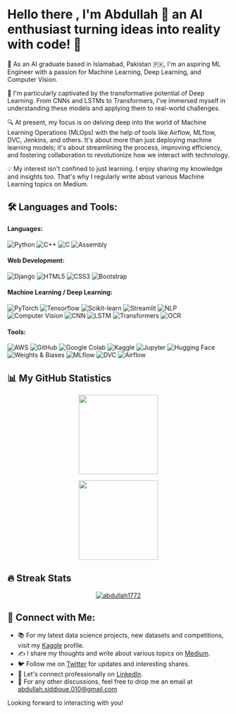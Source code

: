# Hello there , I'm Abdullah 👋 an AI enthusiast turning ideas into reality with code! 🚀


🔭 As an AI graduate based in Islamabad, Pakistan 🇵🇰, I'm an aspiring ML Engineer with a passion for Machine Learning, Deep Learning, and Computer Vision. 

🌱 I'm particularly captivated by the transformative potential of Deep Learning. From CNNs and LSTMs to Transformers, I've immersed myself in understanding these models and applying them to real-world challenges. 

🔍 At present, my focus is on delving deep into the world of Machine Learning Operations (MLOps) with the help of tools like Airflow, MLflow, DVC, Jenkins, and others. It's about more than just deploying machine learning models; it's about streamlining the process, improving efficiency, and fostering collaboration to revolutionize how we interact with technology.

💡 My interest isn't confined to just learning. I enjoy sharing my knowledge and insights too. That's why I regularly write about various Machine Learning topics on Medium.


## 🛠️ Languages and Tools:

#### Languages:
![Python](https://img.shields.io/badge/Python-3776AB?style=flat-square&logo=python&logoColor=white)
![C++](https://img.shields.io/badge/C++-00599C?style=flat-square&logo=c%2B%2B&logoColor=white)
![C](https://img.shields.io/badge/C-00599C?style=flat-square&logo=c&logoColor=white)
![Assembly](https://img.shields.io/badge/Assembly-654FF0?style=flat-square)

#### Web Development:
![Django](https://img.shields.io/badge/Django-092E20?style=flat-square&logo=django&logoColor=white)
![HTML5](https://img.shields.io/badge/HTML5-E34F26?style=flat-square&logo=html5&logoColor=white)
![CSS3](https://img.shields.io/badge/CSS3-1572B6?style=flat-square&logo=css3&logoColor=white)
![Bootstrap](https://img.shields.io/badge/Bootstrap-563D7C?style=flat-square&logo=bootstrap&logoColor=white)

#### Machine Learning / Deep Learning:
![PyTorch](https://img.shields.io/badge/PyTorch-EE4C2C?style=flat-square&logo=pytorch&logoColor=white)
![Tensorflow](https://img.shields.io/badge/Tensorflow-FF6F00?style=flat-square&logo=tensorflow&logoColor=white)
![Scikit-learn](https://img.shields.io/badge/Scikitlearn-F7931E?style=flat-square&logo=scikit-learn&logoColor=white)
![Streamlit](https://img.shields.io/badge/Streamlit-FF4B4B?style=flat-square&logo=streamlit&logoColor=white)
![NLP](https://img.shields.io/badge/NLP-4B0082?style=flat-square)
![Computer Vision](https://img.shields.io/badge/Computer%20Vision-006400?style=flat-square)
![CNN](https://img.shields.io/badge/CNN-FF00FF?style=flat-square)
![LSTM](https://img.shields.io/badge/LSTM-FF00FF?style=flat-square)
![Transformers](https://img.shields.io/badge/Transformers-FF00FF?style=flat-square)
![OCR](https://img.shields.io/badge/OCR-FF00FF?style=flat-square)

#### Tools:
![AWS](https://img.shields.io/badge/AWS-232F3E?style=flat-square&logo=amazon-aws&logoColor=white)
![GitHub](https://img.shields.io/badge/GitHub-181717?style=flat-square&logo=github&logoColor=white)
![Google Colab](https://img.shields.io/badge/Google%20Colab-F9AB00?style=flat-square&logo=google-colab&logoColor=white)
![Kaggle](https://img.shields.io/badge/Kaggle-20BEFF?style=flat-square&logo=kaggle&logoColor=white)
![Jupyter](https://img.shields.io/badge/Jupyter-F37626?style=flat-square)
![Hugging Face](https://img.shields.io/badge/Hugging%20Face-FFD000?style=flat-square&logo=huggingface&logoColor=black)
![Weights & Biases](https://img.shields.io/badge/Weights%20&%20Biases-FFBE00?style=flat-square&logo=weightsandbiases&logoColor=black)
![MLflow](https://img.shields.io/badge/MLflow-FF4A4A?style=flat-square&logo=mlflow&logoColor=white)
![DVC](https://img.shields.io/badge/DVC-945DD6?style=flat-square&logo=data-version-control&logoColor=white)
![Airflow](https://img.shields.io/badge/Airflow-017CEE?style=flat-square&logo=apache-airflow&logoColor=white)


## 📊 My GitHub Statistics

<p align="center">
    <a href="https://github.com/abdullah1772">
        <img height="180em" src="https://github-readme-stats.vercel.app/api?username=abdullah1772&show_icons=true&theme=radical&include_all_commits=true"/>
    </a>
</p>


<p align="center">
    <a href="https://github.com/abdullah1772">
        <img height="180em" src="https://github-readme-stats.vercel.app/api/top-langs/?username=abdullah1772&layout=compact&theme=radical"/>
    </a>
</p>

## 🔥 Streak Stats

<p align="center">
    <a href="https://github.com/abdullah1772">
        <img src="https://github-readme-streak-stats.herokuapp.com/?user=abdullah1772&theme=radical" alt="abdullah1772" />
    </a>
</p>

## 🔗 **Connect with Me:**

- 📚 For my latest data science projects, new datasets and competitions, visit my [Kaggle](https://www.kaggle.com/kane6543) profile.
- ✍️ I share my thoughts and write about various topics on [Medium](https://medium.com/@abdullah.siddique.010).
- 🐦 Follow me on [Twitter](https://twitter.com/010_abdullah_) for updates and interesting shares.
- 👔 Let's connect professionally on [LinkedIn](https://www.linkedin.com/in/abdullah-siddique-541195242/).
- 📧 For any other discussions, feel free to drop me an email at [abdullah.siddique.010@gmail.com](mailto:abdullah.siddique.010@gmail.com)

Looking forward to interacting with you!
